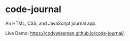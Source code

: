 # code-journal

An HTML, CSS, and JavaScript journal app.

Live Demo: https://codywiseman.github.io/code-journal/.
